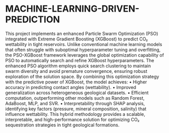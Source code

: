 # MACHINE-LEARNING-DRIVEN-PREDICTION
This project implements an enhanced Particle Swarm Optimization (PSO) integrated with Extreme Gradient Boosting (XGBoost) to predict CO₂ wettability in tight reservoirs. Unlike conventional machine learning models that often struggle with suboptimal hyperparameter tuning and overfitting, the PSO-XGBoost framework leverages the global optimization capability of PSO to automatically search and refine XGBoost hyperparameters. The enhanced PSO algorithm employs quick search clustering to maintain swarm diversity and avoid premature convergence, ensuring robust exploration of the solution space. By combining this optimization strategy with the predictive power of XGBoost, the model achieves: • Higher accuracy in predicting contact angles (wettability). • Improved generalization across heterogeneous geological datasets. • Efficient computation, outperforming other models such as Random Forest, AdaBoost, MLP, and SVR. • Interpretability through SHAP analysis, identifying key factors (pressure, mineral composition, salinity) that influence wettability. This hybrid methodology provides a scalable, interpretable, and high-performance solution for optimizing CO₂ sequestration strategies in tight geological formations.
